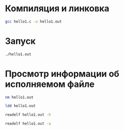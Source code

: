 # Компиляция и линковка

```Bash
gcc hello1.c -o hello1.out
```

# Запуск

```Bash
./hello1.out
```

# Просмотр информации об исполняемом файле

```Bash
nm hello1.out
```

```Bash
ldd hello1.out
```

```Bash
readelf hello1.out -h
```

```Bash
readelf hello1.out -a
```
